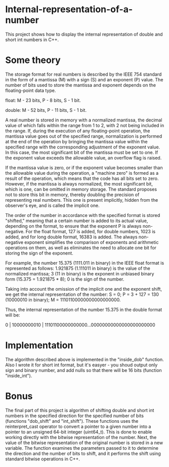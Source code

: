 # Internal-representation-of-a-number
This project shows how to display the internal representation of double and short int numbers in C++.

# Some theory
The storage format for real numbers is described by the IEEE 754 standard in the form of a mantissa (M) with a sign (S) and an exponent (P) value. The number of bits used to store the mantissa and exponent depends on the floating-point data type.

float: M - 23 bits, P - 8 bits, S - 1 bit.

double: M - 52 bits, P - 11 bits, S - 1 bit.

A real number is stored in memory with a normalized mantissa, the decimal value of which falls within the range from 1 to 2, with 2 not being included in the range. If, during the execution of any floating-point operation, the mantissa value goes out of the specified range, normalization is performed at the end of the operation by bringing the mantissa value within the specified range with the corresponding adjustment of the exponent value. In this case, the most significant bit of the mantissa must be set to one. If the exponent value exceeds the allowable value, an overflow flag is raised.

If the mantissa value is zero, or if the exponent value becomes smaller than the allowable value during the operation, a "machine zero" is formed as a result of the operation, which means that the code has all bits set to zero. However, if the mantissa is always normalized, the most significant bit, which is one, can be omitted in memory storage. The standard proposes not to store this bit in memory, thereby doubling the precision of representing real numbers. This one is present implicitly, hidden from the observer's eye, and is called the implicit one.

The order of the number in accordance with the specified format is stored "shifted," meaning that a certain number is added to its actual value, depending on the format, to ensure that the exponent P is always non-negative. For the float format, 127 is added, for double numbers, 1023 is added, and for long double format, 16383 is added. The always non-negative exponent simplifies the comparison of exponents and arithmetic operations on them, as well as eliminates the need to allocate one bit for storing the sign of the exponent.

For example, the number 15.375 (1111.011 in binary) in the IEEE float format is represented as follows:
1.921875 (1.111011 in binary) is the value of the normalized mantissa;
3 (11 in binary) is the exponent in unbiased binary form (15.375 = 1.921875 * 8);
0 is the sign of the number.

Taking into account the omission of the implicit one and the exponent shift, we get the internal representation of the number:
S = 0;
P = 3 + 127 = 130 (10000010 in binary);
M = 11101100000000000000000.

Thus, the internal representation of the number 15.375 in the double format will be:

0  |	10000000010	| 11101100000000000...00000000000000000000000

# Implementation

The algorithm described above is implemented in the "inside_dob" function. 
Also I wrote it for short int format, but it's easyer - you shoud output only sign and binary number, and add nulls so that there will be 16 bits (function "inside_int").

# Bonus

The final part of this project is algorithm of shifting double and short int numbers in the specified direction for the specified number of bits (functions "dob_shift" and "int_shift"). These functions uses the reinterpret_cast operator to convert a pointer to a given number into a pointer to an unsigned 64-bit integer (uint64_t). This is done to enable working directly with the bitwise representation of the number.
Next, the value of the bitwise representation of the original number is stored in a new variable. The function examines the parameters passed to it to determine the direction and the number of bits to shift, and it performs the shift using standard bitwise operations in C++.


